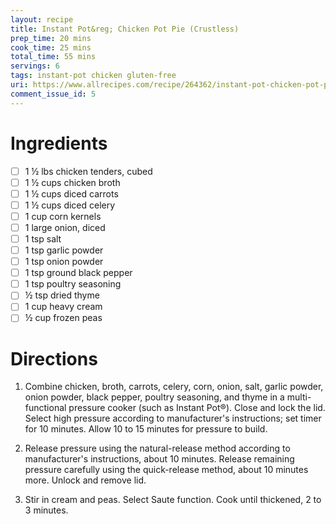 ```yaml
---
layout: recipe
title: Instant Pot&reg; Chicken Pot Pie (Crustless)
prep_time: 20 mins
cook_time: 25 mins
total_time: 55 mins
servings: 6
tags: instant-pot chicken gluten-free
uri: https://www.allrecipes.com/recipe/264362/instant-pot-chicken-pot-pie-crustless-and-gluten-free/
comment_issue_id: 5
---
```

# Ingredients

- [ ] 1 ½ lbs chicken tenders, cubed
- [ ] 1 ½ cups chicken broth
- [ ] 1 ½ cups diced carrots
- [ ] 1 ½ cups diced celery
- [ ] 1 cup corn kernels
- [ ] 1 large onion, diced
- [ ] 1 tsp salt
- [ ] 1 tsp garlic powder
- [ ] 1 tsp onion powder
- [ ] 1 tsp ground black pepper
- [ ] 1 tsp poultry seasoning
- [ ] ½ tsp dried thyme
- [ ] 1 cup heavy cream
- [ ] ½ cup frozen peas

# Directions

1. Combine chicken, broth, carrots, celery, corn, onion, salt, garlic powder, onion powder, black pepper, poultry seasoning, and thyme in a multi-functional pressure cooker (such as Instant Pot&reg;). Close and lock the lid. Select high pressure according to manufacturer's instructions; set timer for 10 minutes. Allow 10 to 15 minutes for pressure to build.

2. Release pressure using the natural-release method according to manufacturer's instructions, about 10 minutes. Release remaining pressure carefully using the quick-release method, about 10 minutes more. Unlock and remove lid.

3. Stir in cream and peas. Select Saute function. Cook until thickened, 2 to 3 minutes.